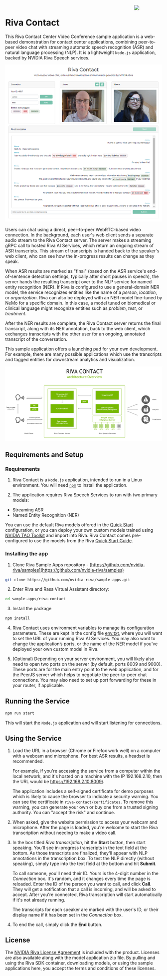 <img src="http://developer.download.nvidia.com/notebooks/dlsw-notebooks/riva_sample_riva-contact-readme/nvidia_logo.png" style="width: 90px; float: right;">

# Riva Contact

This Riva Contact Center Video Conference sample application is a web-based demonstration for contact center applications,
combining peer-to-peer video chat with streaming automatic speech recognition (ASR) and natural language processing (NLP). It is a
lightweight `Node.js` application, backed by NVIDIA Riva Speech services.

![Contact Center](_images/contact-screenshot.png "Contact Center")

Users can chat using a direct, peer-to-peer WebRTC-based video connection. In the background, each user's web client sends a separate
audio stream to the Riva Contact server. The server makes a streaming gRPC call to hosted Riva AI Services, which return an
ongoing stream of ASR transcripts. This stream of transcripts is handed back to the speaker's web client, who can see how the
in-progress results can change as they speak.

When ASR results are marked as "final" (based on the ASR service's end-of-sentence detection settings, typically after short pauses
in speech), the server hands the resulting transcript over to the NLP service for named entity recognition (NER). If Riva is
configured to use a general-domain NER model, the service recognizes entities like the name of a *person*, *location*, or *organization*.
Riva can also be deployed with an NER model fine-tuned by NeMo for a specific domain. In this case, a model tuned on biomedical or
clinical language might recognize entities such as *problem*, *test*, or *treatment*.

After the NER results are complete, the Riva Contact server returns the final transcript, along with its NER annotation, back to
the web client, which exchanges transcripts with the other user for an ongoing, annotated transcript of the conversation.

This sample application offers a launching pad for your own development. For example, there are many possible applications which
use the transcripts and tagged entities for downstream analytics and visualization.

<img src="./_images/contact-architecture.png" alt="Contact Center" width="800"/>

## Requirements and Setup

### Requirements

1. Riva Contact is a `Node.js` application, intended to run in a Linux environment.  You will need [`npm`](https://docs.npmjs.com/cli/v8/commands/npm-install) to install the application.

2. The application requires Riva Speech Services to run with two primary models:

* Streaming ASR
* Named Entity Recognition (NER)

You can use the default Riva models offered in the [Quick Start](https://docs.nvidia.com/deeplearning/riva/user-guide/docs/quick-start-guide.html) configuration, or you can deploy your own custom models trained using [NVIDIA TAO Toolkit](https://developer.nvidia.com/tao-toolkit) and import into Riva. Riva Contact comes pre-configured to use the models from the Riva [Quick Start Guide](https://docs.nvidia.com/deeplearning/riva/user-guide/docs/quick-start-guide.html).

### Installing the app


1. Clone Riva Sample Apps repository - [https://github.com/nvidia-riva/samples](https://github.com/nvidia-riva/samples)
```bash
git clone https://github.com/nvidia-riva/sample-apps.git
```
2. Enter Riva and Rasa Virtual Assistant directory:
```bash
cd sample-apps/riva-contact
```

3. Install the package
```bash
npm install
```

4. Riva Contact uses environment variables to manage its configuration parameters. These are kept in the config file [env.txt](./env.txt), where you will want to set the URL of your running Riva AI Services. You may also want to change the application’s ports, or the name of the NER model if you’ve deployed your own custom model in Riva.

5. (Optional) Depending on your server environment, you will likely also need to open two ports on the server (by default, ports 8009 and 9000). These ports are for the main entry point to the web application, and for the PeerJS server which helps to negotiate the peer-to-peer chat connections. You may also need to set up port forwarding for these in your router, if applicable.

## Running the Service
```bash
npm run start
```

This will start the `Node.js` application and will start listening for connections.

## Using the Service

1. Load the URL in a browser (Chrome or Firefox work well) on a computer with a webcam and microphone. For best ASR results, a
   headset is recommended.

   For example, if you're accessing the service from a computer within the local network, and it's hosted on a machine with the
   IP 192.168.2.10, then the URL would be <https://192.168.2.10:8009/>.

   The application includes a self-signed certificate for demo purposes which is likely to cause the browser to indicate a
   security warning. You can see the certificate in `riva-contact/certificates`.  To remove this warning, you can generate
   your own or buy one from a trusted signing authority. You can "accept the risk" and continue.

2. When asked, give the website permission to access your webcam and microphone. After the page is loaded, you're welcome to start
   the Riva transcription without needing to make a video call.

3. In the box titled *Riva transcription*, hit the **Start** button, then start speaking. You'll see in-progress transcripts in
   the text field at the bottom. As those transcripts are finalized, they'll appear with NLP annotations in the transcription box.
   To test the NLP directly (without speaking), simply type into the text field at the bottom and hit **Submit**.

   To call someone, you'll need their ID. Yours is the 4-digit number in the *Connection* box. It's random, and it changes every
   time the page is reloaded. Enter the ID of the person you want to call, and click **Call**. They will get a notification that
   a call is incoming, and will be asked to accept. After you're connected, Riva transcription will start automatically if it's
   not already running.

   The transcripts for each speaker are marked with the user's ID, or their display name if it has been set in the *Connection* box.

4. To end the call, simply click the **End** button.

## License
The [NVIDIA Riva License Agreement](https://developer.nvidia.com/riva/ga/license) is included with the product. Licenses are also available along with the model application zip file. By pulling and using the Riva SDK container, downloading models, or using the sample applications here, you accept the terms and conditions of these licenses.
